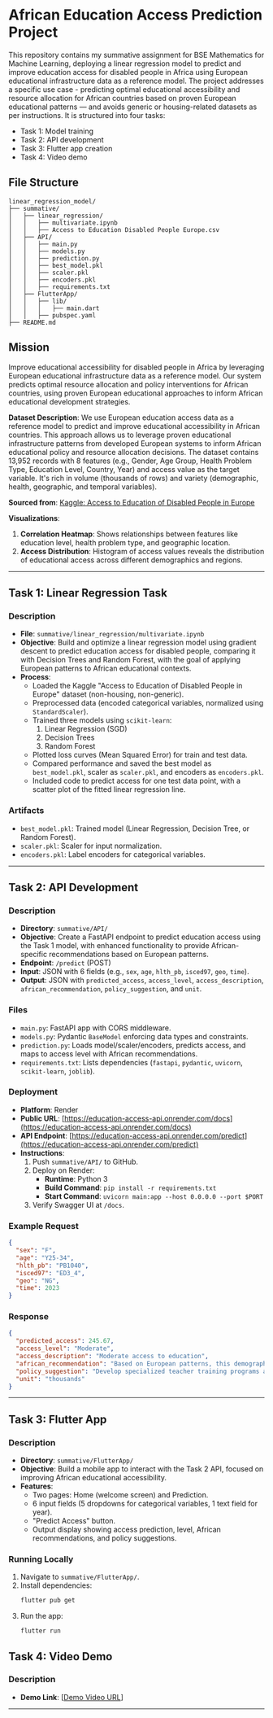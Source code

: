 # African Education Access Prediction Project

This repository contains my summative assignment for BSE Mathematics for Machine Learning, deploying a linear regression model to predict and improve education access for disabled people in Africa using European educational infrastructure data as a reference model. The project addresses a specific use case - predicting optimal educational accessibility and resource allocation for African countries based on proven European educational patterns — and avoids generic or housing-related datasets as per instructions. It is structured into four tasks:

- Task 1: Model training
- Task 2: API development
- Task 3: Flutter app creation
- Task 4: Video demo

## File Structure

```text
linear_regression_model/
├── summative/
│   ├── linear_regression/
│   │   ├── multivariate.ipynb  
│   │   ├── Access to Education Disabled People Europe.csv
│   ├── API/
│   │   ├── main.py             
│   │   ├── models.py           
│   │   ├── prediction.py       
│   │   ├── best_model.pkl      
│   │   ├── scaler.pkl          
│   │   ├── encoders.pkl        
│   │   ├── requirements.txt    
│   ├── FlutterApp/             
│   │   ├── lib/
│   │   │   ├── main.dart       
│   │   ├── pubspec.yaml        
├── README.md                   
```

## Mission

Improve educational accessibility for disabled people in Africa by leveraging European educational infrastructure data as a reference model. Our system predicts optimal resource allocation and policy interventions for African countries, using proven European educational approaches to inform African educational development strategies.

**Dataset Description**: We use European education access data as a reference model to predict and improve educational accessibility in African countries. This approach allows us to leverage proven educational infrastructure patterns from developed European systems to inform African educational policy and resource allocation decisions. The dataset contains 13,952 records with 8 features (e.g., Gender, Age Group, Health Problem Type, Education Level, Country, Year) and access value as the target variable. It's rich in volume (thousands of rows) and variety (demographic, health, geographic, and temporal variables). 

**Sourced from**: [Kaggle: Access to Education of Disabled People in Europe](https://www.kaggle.com/datasets/gpreda/access-to-education-of-disabled-people-in-europe)

**Visualizations**:
1. **Correlation Heatmap**: Shows relationships between features like education level, health problem type, and geographic location.
2. **Access Distribution**: Histogram of access values reveals the distribution of educational access across different demographics and regions.

---

## Task 1: Linear Regression Task

### Description
- **File**: `summative/linear_regression/multivariate.ipynb`
- **Objective**: Build and optimize a linear regression model using gradient descent to predict education access for disabled people, comparing it with Decision Trees and Random Forest, with the goal of applying European patterns to African educational contexts.
- **Process**:
  - Loaded the Kaggle "Access to Education of Disabled People in Europe" dataset (non-housing, non-generic).
  - Preprocessed data (encoded categorical variables, normalized using `StandardScaler`).
  - Trained three models using `scikit-learn`:
    1. Linear Regression (SGD)
    2. Decision Trees
    3. Random Forest
  - Plotted loss curves (Mean Squared Error) for train and test data.
  - Compared performance and saved the best model as `best_model.pkl`, scaler as `scaler.pkl`, and encoders as `encoders.pkl`.
  - Included code to predict access for one test data point, with a scatter plot of the fitted linear regression line.

### Artifacts
- `best_model.pkl`: Trained model (Linear Regression, Decision Tree, or Random Forest).
- `scaler.pkl`: Scaler for input normalization.
- `encoders.pkl`: Label encoders for categorical variables.

---

## Task 2: API Development

### Description
- **Directory**: `summative/API/`
- **Objective**: Create a FastAPI endpoint to predict education access using the Task 1 model, with enhanced functionality to provide African-specific recommendations based on European patterns.
- **Endpoint**: `/predict` (POST)
- **Input**: JSON with 6 fields (e.g., `sex`, `age`, `hlth_pb`, `isced97`, `geo`, `time`).
- **Output**: JSON with `predicted_access`, `access_level`, `access_description`, `african_recommendation`, `policy_suggestion`, and `unit`.

### Files
- `main.py`: FastAPI app with CORS middleware.
- `models.py`: Pydantic `BaseModel` enforcing data types and constraints.
- `prediction.py`: Loads model/scaler/encoders, predicts access, and maps to access level with African recommendations.
- `requirements.txt`: Lists dependencies (`fastapi`, `pydantic`, `uvicorn`, `scikit-learn`, `joblib`).

### Deployment
- **Platform**: Render
- **Public URL**: [https://education-access-api.onrender.com/docs](https://education-access-api.onrender.com/docs)
- **API Endpoint**: [https://education-access-api.onrender.com/predict](https://education-access-api.onrender.com/predict)
- **Instructions**:
  1. Push `summative/API/` to GitHub.
  2. Deploy on Render:
     - **Runtime**: Python 3
     - **Build Command**: `pip install -r requirements.txt`
     - **Start Command**: `uvicorn main:app --host 0.0.0.0 --port $PORT`
  3. Verify Swagger UI at `/docs`.

### Example Request

```json
{
  "sex": "F",
  "age": "Y25-34",
  "hlth_pb": "PB1040",
  "isced97": "ED3_4",
  "geo": "NG",
  "time": 2023
}
```

### Response

```json
{
  "predicted_access": 245.67,
  "access_level": "Moderate",
  "access_description": "Moderate access to education",
  "african_recommendation": "Based on European patterns, this demographic needs improved infrastructure and specialized training programs. Consider implementing inclusive education policies similar to successful European models.",
  "policy_suggestion": "Develop specialized teacher training programs and invest in accessible educational infrastructure. Partner with European institutions for knowledge transfer.",
  "unit": "thousands"
}
```

---

## Task 3: Flutter App

### Description
- **Directory**: `summative/FlutterApp/`
- **Objective**: Build a mobile app to interact with the Task 2 API, focused on improving African educational accessibility.
- **Features**:
  - Two pages: Home (welcome screen) and Prediction.
  - 6 input fields (5 dropdowns for categorical variables, 1 text field for year).
  - "Predict Access" button.
  - Output display showing access prediction, level, African recommendations, and policy suggestions.

### Running Locally
1. Navigate to `summative/FlutterApp/`.
2. Install dependencies:
   ```bash
   flutter pub get
   ```
3. Run the app:
   ```bash
   flutter run
   ```

## Task 4: Video Demo

### Description
- **Demo Link**: [[Demo Video URL](https://docs.google.com/document/d/1_4XNmhD_ZRaUX2q1gh8-YTftpVtZRoGrqxuM0B3cZxo/edit?tab=t.0)] 

---

